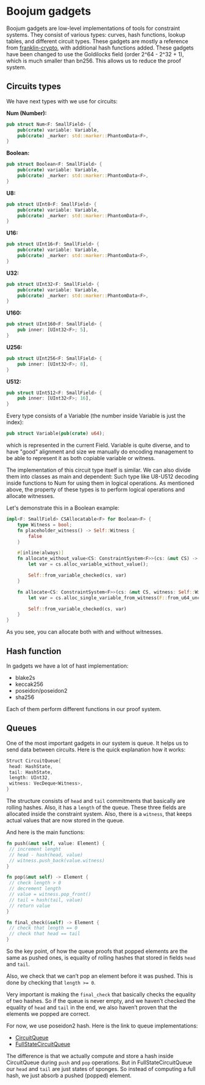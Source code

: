 # Boojum gadgets

Boojum gadgets are low-level implementations of tools for constraint systems. They consist of various types: curves,
hash functions, lookup tables, and different circuit types. These gadgets are mostly a reference from
[franklin-crypto](https://github.com/ZKAmoeba-Micro/franklin-crypto), with additional hash functions added. These gadgets
have been changed to use the Goldilocks field (order 2^64 - 2^32 + 1), which is much smaller than bn256. This allows us
to reduce the proof system.

## Circuits types

We have next types with we use for circuits:

**Num (Number):**

```rust
pub struct Num<F: SmallField> {
    pub(crate) variable: Variable,
    pub(crate) _marker: std::marker::PhantomData<F>,
}
```

**Boolean:**

```rust
pub struct Boolean<F: SmallField> {
    pub(crate) variable: Variable,
    pub(crate) _marker: std::marker::PhantomData<F>,
}
```

**U8:**

```rust
pub struct UInt8<F: SmallField> {
    pub(crate) variable: Variable,
    pub(crate) _marker: std::marker::PhantomData<F>,
}
```

**U16:**

```rust
pub struct UInt16<F: SmallField> {
    pub(crate) variable: Variable,
    pub(crate) _marker: std::marker::PhantomData<F>,
}
```

**U32:**

```rust
pub struct UInt32<F: SmallField> {
    pub(crate) variable: Variable,
    pub(crate) _marker: std::marker::PhantomData<F>,
}
```

**U160:**

```rust
pub struct UInt160<F: SmallField> {
    pub inner: [UInt32<F>; 5],
}
```

**U256:**

```rust
pub struct UInt256<F: SmallField> {
    pub inner: [UInt32<F>; 8],
}
```

**U512:**

```rust
pub struct UInt512<F: SmallField> {
    pub inner: [UInt32<F>; 16],
}
```

Every type consists of a Variable (the number inside Variable is just the index):

```rust
pub struct Variable(pub(crate) u64);
```

which is represented in the current Field. Variable is quite diverse, and to have "good" alignment and size we manually
do encoding management to be able to represent it as both copiable variable or witness.

The implementation of this circuit type itself is similar. We can also divide them into classes as main and dependent:
Such type like U8-U512 decoding inside functions to Num<F> for using them in logical operations. As mentioned above, the
property of these types is to perform logical operations and allocate witnesses.

Let's demonstrate this in a Boolean example:

```rust
impl<F: SmallField> CSAllocatable<F> for Boolean<F> {
    type Witness = bool;
    fn placeholder_witness() -> Self::Witness {
        false
    }

    #[inline(always)]
    fn allocate_without_value<CS: ConstraintSystem<F>>(cs: &mut CS) -> Self {
        let var = cs.alloc_variable_without_value();

        Self::from_variable_checked(cs, var)
    }

    fn allocate<CS: ConstraintSystem<F>>(cs: &mut CS, witness: Self::Witness) -> Self {
        let var = cs.alloc_single_variable_from_witness(F::from_u64_unchecked(witness as u64));

        Self::from_variable_checked(cs, var)
    }
}
```

As you see, you can allocate both with and without witnesses.

## Hash function

In gadgets we have a lot of hast implementation:

- blake2s
- keccak256
- poseidon/poseidon2
- sha256

Each of them perform different functions in our proof system.

## Queues

One of the most important gadgets in our system is queue. It helps us to send data between circuits. Here is the quick
explanation how it works:

```rust
Struct CircuitQueue{
 head: HashState,
 tail: HashState,
 length: UInt32,
 witness: VecDeque<Witness>,
}
```

The structure consists of `head` and `tail` commitments that basically are rolling hashes. Also, it has a `length` of
the queue. These three fields are allocated inside the constraint system. Also, there is a `witness`, that keeps actual
values that are now stored in the queue.

And here is the main functions:

```rust
fn push(&mut self, value: Element) {
 // increment lenght
 // head - hash(head, value)
 // witness.push_back(value.witness)
}

fn pop(&mut self) -> Element {
 // check length > 0
 // decrement length
 // value = witness.pop_front()
 // tail = hash(tail, value)
 // return value
}

fn final_check(&self) -> Element {
 // check that length == 0
 // check that head == tail
}
```

So the key point, of how the queue proofs that popped elements are the same as pushed ones, is equality of rolling
hashes that stored in fields `head` and `tail`.

Also, we check that we can’t pop an element before it was pushed. This is done by checking that `length >= 0`.

Very important is making the `final_check` that basically checks the equality of two hashes. So if the queue is never
empty, and we haven’t checked the equality of `head` and `tail` in the end, we also haven’t proven that the elements we
popped are correct.

For now, we use poseidon2 hash. Here is the link to queue implementations:

- [CircuitQueue](https://github.com/ZKAmoeba-Micro/micro-boojum/blob/main/src/gadgets/queue/mod.rs#L29)
- [FullStateCircuitQueue](https://github.com/ZKAmoeba-Micro/micro-boojum/blob/main/src/gadgets/queue/full_state_queue.rs#L20C12-L20C33)

The difference is that we actually compute and store a hash inside CircuitQueue during `push` and `pop` operations. But
in FullStateCircuitQueue our `head` and `tail` are just states of sponges. So instead of computing a full hash, we just
absorb a pushed (popped) element.
